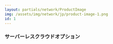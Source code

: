 ```yaml
---
layout: partials/network/ProductImage
img: /assets/img/network/jp/product-image-1.png
id: 1
---
```


### サーバーレスクラウドオプション